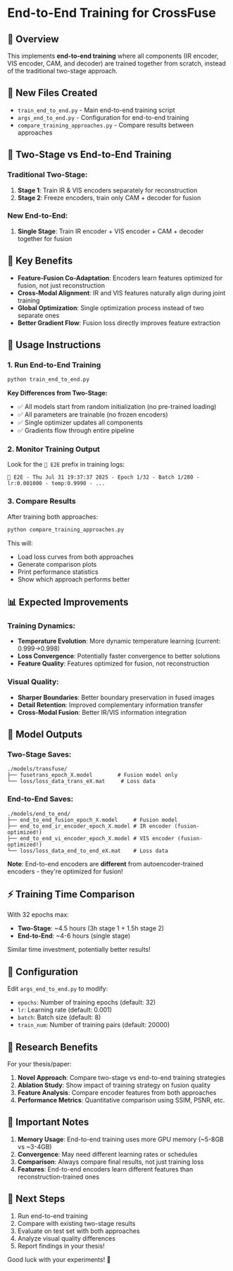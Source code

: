 # End-to-End Training for CrossFuse

## 🚀 Overview

This implements **end-to-end training** where all components (IR encoder, VIS encoder, CAM, and decoder) are trained together from scratch, instead of the traditional two-stage approach.

## 📁 New Files Created

- `train_end_to_end.py` - Main end-to-end training script
- `args_end_to_end.py` - Configuration for end-to-end training
- `compare_training_approaches.py` - Compare results between approaches

## 🔄 Two-Stage vs End-to-End Training

### Traditional Two-Stage:

1. **Stage 1**: Train IR & VIS encoders separately for reconstruction
2. **Stage 2**: Freeze encoders, train only CAM + decoder for fusion

### New End-to-End:

1. **Single Stage**: Train IR encoder + VIS encoder + CAM + decoder together for fusion

## 🎯 Key Benefits

- **Feature-Fusion Co-Adaptation**: Encoders learn features optimized for fusion, not just reconstruction
- **Cross-Modal Alignment**: IR and VIS features naturally align during joint training
- **Global Optimization**: Single optimization process instead of two separate ones
- **Better Gradient Flow**: Fusion loss directly improves feature extraction

## 🚦 Usage Instructions

### 1. Run End-to-End Training

```bash
python train_end_to_end.py
```

**Key Differences from Two-Stage:**

- ✅ All models start from random initialization (no pre-trained loading)
- ✅ All parameters are trainable (no frozen encoders)
- ✅ Single optimizer updates all components
- ✅ Gradients flow through entire pipeline

### 2. Monitor Training Output

Look for the `🔄 E2E` prefix in training logs:

```
🔄 E2E - Thu Jul 31 19:37:37 2025 - Epoch 1/32 - Batch 1/280 - lr:0.001000 - temp:0.9990 - ...
```

### 3. Compare Results

After training both approaches:

```bash
python compare_training_approaches.py
```

This will:

- Load loss curves from both approaches
- Generate comparison plots
- Print performance statistics
- Show which approach performs better

## 📊 Expected Improvements

### Training Dynamics:

- **Temperature Evolution**: More dynamic temperature learning (current: 0.999→0.998)
- **Loss Convergence**: Potentially faster convergence to better solutions
- **Feature Quality**: Features optimized for fusion, not reconstruction

### Visual Quality:

- **Sharper Boundaries**: Better boundary preservation in fused images
- **Detail Retention**: Improved complementary information transfer
- **Cross-Modal Fusion**: Better IR/VIS information integration

## 💾 Model Outputs

### Two-Stage Saves:

```
./models/transfuse/
├── fusetrans_epoch_X.model        # Fusion model only
└── loss/loss_data_trans_eX.mat     # Loss data
```

### End-to-End Saves:

```
./models/end_to_end/
├── end_to_end_fusion_epoch_X.model     # Fusion model
├── end_to_end_ir_encoder_epoch_X.model # IR encoder (fusion-optimized!)
├── end_to_end_vi_encoder_epoch_X.model # VIS encoder (fusion-optimized!)
└── loss/loss_data_end_to_end_eX.mat    # Loss data
```

**Note**: End-to-end encoders are **different** from autoencoder-trained encoders - they're optimized for fusion!

## ⚡ Training Time Comparison

With 32 epochs max:

- **Two-Stage**: ~4.5 hours (3h stage 1 + 1.5h stage 2)
- **End-to-End**: ~4-6 hours (single stage)

Similar time investment, potentially better results!

## 🔧 Configuration

Edit `args_end_to_end.py` to modify:

- `epochs`: Number of training epochs (default: 32)
- `lr`: Learning rate (default: 0.001)
- `batch`: Batch size (default: 8)
- `train_num`: Number of training pairs (default: 20000)

## 🎯 Research Benefits

For your thesis/paper:

1. **Novel Approach**: Compare two-stage vs end-to-end training strategies
2. **Ablation Study**: Show impact of training strategy on fusion quality
3. **Feature Analysis**: Compare encoder features from both approaches
4. **Performance Metrics**: Quantitative comparison using SSIM, PSNR, etc.

## 🚨 Important Notes

1. **Memory Usage**: End-to-end training uses more GPU memory (~5-8GB vs ~3-4GB)
2. **Convergence**: May need different learning rates or schedules
3. **Comparison**: Always compare final results, not just training loss
4. **Features**: End-to-end encoders learn different features than reconstruction-trained ones

## 🎉 Next Steps

1. Run end-to-end training
2. Compare with existing two-stage results
3. Evaluate on test set with both approaches
4. Analyze visual quality differences
5. Report findings in your thesis!

Good luck with your experiments! 🚀
